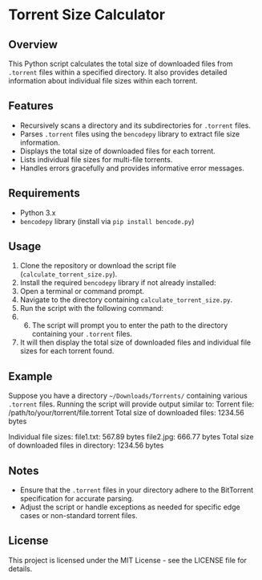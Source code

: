 # Torrent Size Calculator

## Overview
This Python script calculates the total size of downloaded files from `.torrent` files within a specified directory. It also provides detailed information about individual file sizes within each torrent.

## Features
- Recursively scans a directory and its subdirectories for `.torrent` files.
- Parses `.torrent` files using the `bencodepy` library to extract file size information.
- Displays the total size of downloaded files for each torrent.
- Lists individual file sizes for multi-file torrents.
- Handles errors gracefully and provides informative error messages.

## Requirements
- Python 3.x
- `bencodepy` library (install via `pip install bencode.py`)

## Usage
1. Clone the repository or download the script file (`calculate_torrent_size.py`).
2. Install the required `bencodepy` library if not already installed:
3. Open a terminal or command prompt.
4. Navigate to the directory containing `calculate_torrent_size.py`.
5. Run the script with the following command:
6. 6. The script will prompt you to enter the path to the directory containing your `.torrent` files.
7. It will then display the total size of downloaded files and individual file sizes for each torrent found.

## Example
Suppose you have a directory `~/Downloads/Torrents/` containing various `.torrent` files. Running the script will provide output similar to:
Torrent file: /path/to/your/torrent/file.torrent
Total size of downloaded files: 1234.56 bytes

Individual file sizes:
file1.txt: 567.89 bytes
file2.jpg: 666.77 bytes
Total size of downloaded files in directory: 1234.56 bytes


## Notes
- Ensure that the `.torrent` files in your directory adhere to the BitTorrent specification for accurate parsing.
- Adjust the script or handle exceptions as needed for specific edge cases or non-standard torrent files.

## License
This project is licensed under the MIT License - see the LICENSE file for details.
